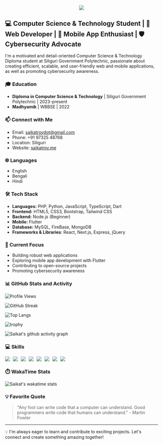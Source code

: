 
<h1 align="center">
    <img src="https://readme-typing-svg.herokuapp.com/?font=Rancho&size=48&center=true&vCenter=true&width=500&height=70&duration=5000&lines=%F0%9F%91%8B%20Hello,%20I%27m%20Saikat%20Roy" />
</h1>

## 💻 Computer Science & Technology Student | 🚀 Web Developer | 📱 Mobile App Enthusiast | 🛡️ Cybersecurity Advocate

I'm a motivated and detail-oriented Computer Science & Technology Diploma student at Siliguri Government Polytechnic, passionate about creating efficient, scalable, and user-friendly web and mobile applications, as well as promoting cybersecurity awareness.

### 🎓 Education
- **Diploma in Computer Science & Technology** | Siliguri Government Polytechnic | 2023-present
- **Madhyamik** | WBBSE | 2022

### 📫 Connect with Me
- Email: saikatroydot@gmail.com
- Phone: +91 97325 48768
- Location: Siliguri
- Website: [saikatroy.me](https://saikatroy.me)

### 🌐 Languages
- English
- Bengali
- Hindi

### 🛠️ Tech Stack
- **Languages:** PHP, Python, JavaScript, TypeScript, Dart
- **Frontend:** HTML5, CSS3, Bootstrap, Tailwind CSS
- **Backend:** Node.js (Beginner)
- **Mobile:** Flutter
- **Database:** MySQL, FireBase, MongoDB
- **Frameworks & Libraries**: React, Next.js, Express, jQuery

### 🔭 Current Focus
- Building robust web applications
- Exploring mobile app development with Flutter
- Contributing to open-source projects
- Promoting cybersecurity awareness

### 📊 GitHub Stats and Activity

![Profile Views](https://komarev.com/ghpvc/?username=CyberSaikat&color=blue&style=for-the-badge)
<!-- ![Visitors](https://visitor-badge.glitch.me/badge?page_id=CyberSaikat.CyberSaikat&color=blue&style=for-the-badge) -->

![GitHub Streak](https://github-readme-streak-stats.herokuapp.com/?user=CyberSaikat&theme=tokyonight)

![Top Langs](https://github-readme-stats.vercel.app/api/top-langs/?username=CyberSaikat&layout=compact&theme=tokyonight)

![trophy](https://github-profile-trophy.vercel.app/?username=CyberSaikat&theme=tokyonight&column=7)

![Saikat's github activity graph](https://github-readme-activity-graph.vercel.app/graph?username=CyberSaikat&theme=tokyo-night)

### 💻 Skills
<div style="display:inline-flex; gap:10px;flex-wrap:wrap;">
  <img src="https://img.shields.io/badge/-PHP-777BB4?style=for-the-badge&logo=php&logoColor=white"/>
  <img src="https://img.shields.io/badge/-Python-3776AB?style=for-the-badge&logo=Python&logoColor=white"/>
  <img src="https://img.shields.io/badge/-JavaScript-F7DF1E?style=for-the-badge&logo=javascript&logoColor=black"/>
  <img src="https://img.shields.io/badge/-Flutter-02569B?style=for-the-badge&logo=flutter&logoColor=white"/>
  <img src="https://img.shields.io/badge/-MySQL-4479A1?style=for-the-badge&logo=mysql&logoColor=white"/>
  <img src="https://img.shields.io/badge/-MongoDB-47A248?style=for-the-badge&logo=mongodb&logoColor=white"/>
  <img src="https://img.shields.io/badge/-Next.js-000000?style=for-the-badge&logo=next.js&logoColor=white"/>
  <img src="https://img.shields.io/badge/-Express.js-000000?style=for-the-badge&logo=express&logoColor=white"/>
</div>

### ⏱️ WakaTime Stats

![Saikat's wakatime stats](https://github-readme-stats.vercel.app/api/wakatime?username=CyberSaikat&theme=tokyonight)

### 💡 Favorite Quote
> "Any fool can write code that a computer can understand. Good programmers write code that humans can understand." - Martin Fowler

---

💡 I'm always eager to learn and contribute to exciting projects. Let's connect and create something amazing together!
